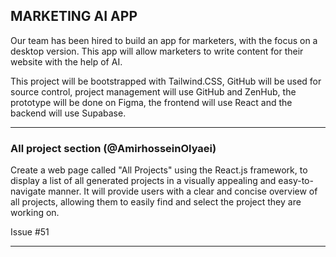 ## MARKETING AI APP

Our team has been hired to build an app for marketers,  with the focus on a desktop version. This app will allow  marketers to write content for their website with the help of AI.
 
This project will be bootstrapped with Tailwind.CSS, GitHub will be used for source control, project management will  use GitHub and ZenHub, the prototype will be done on Figma, the  frontend will use React and the backend will use Supabase.

---

### All project section (@AmirhosseinOlyaei)
Create a web page called "All Projects" using the React.js framework, to display a list of all generated projects in a visually appealing and easy-to-navigate manner. It will provide users with a clear and concise overview of all projects, allowing them to easily find and select the project they are working on.

Issue #51

---

